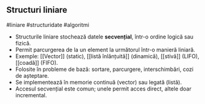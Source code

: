 ## Structuri liniare  
#liniare #structuridate #algoritmi

- Structurile liniare stochează datele **secvențial**, într-o ordine logică sau fizică.
- Permit parcurgerea de la un element la următorul într-o manieră liniară.
- Exemple: [[Vector]] (static), [[listă înlănțuită]] (dinamică), [[stivă]] (LIFO), [[coadă]] (FIFO).
- Folosite în probleme de bază: sortare, parcurgere, interschimbări, cozi de așteptare.
- Se implementează în memorie continuă (vector) sau legată (listă).
- Accesul secvențial este comun; unele permit acces direct, altele doar incremental.

